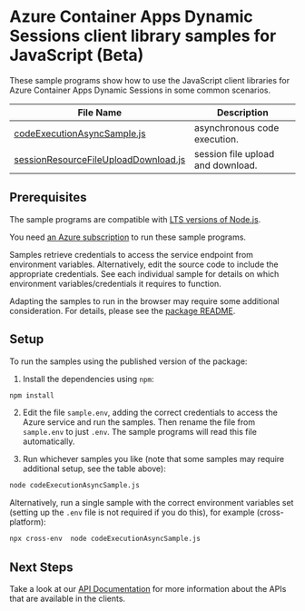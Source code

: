 # Azure Container Apps Dynamic Sessions client library samples for JavaScript (Beta)

These sample programs show how to use the JavaScript client libraries for Azure Container Apps Dynamic Sessions in some common scenarios.

| **File Name**                                                             | **Description**                   |
| ------------------------------------------------------------------------- | --------------------------------- |
| [codeExecutionAsyncSample.js][codeexecutionasyncsample]                   | asynchronous code execution.      |
| [sessionResourceFileUploadDownload.js][sessionresourcefileuploaddownload] | session file upload and download. |

## Prerequisites

The sample programs are compatible with [LTS versions of Node.js](https://github.com/nodejs/release#release-schedule).

You need [an Azure subscription][freesub] to run these sample programs.

Samples retrieve credentials to access the service endpoint from environment variables. Alternatively, edit the source code to include the appropriate credentials. See each individual sample for details on which environment variables/credentials it requires to function.

Adapting the samples to run in the browser may require some additional consideration. For details, please see the [package README][package].

## Setup

To run the samples using the published version of the package:

1. Install the dependencies using `npm`:

```bash
npm install
```

2. Edit the file `sample.env`, adding the correct credentials to access the Azure service and run the samples. Then rename the file from `sample.env` to just `.env`. The sample programs will read this file automatically.

3. Run whichever samples you like (note that some samples may require additional setup, see the table above):

```bash
node codeExecutionAsyncSample.js
```

Alternatively, run a single sample with the correct environment variables set (setting up the `.env` file is not required if you do this), for example (cross-platform):

```bash
npx cross-env  node codeExecutionAsyncSample.js
```

## Next Steps

Take a look at our [API Documentation][apiref] for more information about the APIs that are available in the clients.

[codeexecutionasyncsample]: https://github.com/Azure/azure-sdk-for-js/blob/main/sdk/microsoft.app/microsoft-app-dynamicsessions-rest/samples/v1-beta/javascript/codeExecutionAsyncSample.js
[sessionresourcefileuploaddownload]: https://github.com/Azure/azure-sdk-for-js/blob/main/sdk/microsoft.app/microsoft-app-dynamicsessions-rest/samples/v1-beta/javascript/sessionResourceFileUploadDownload.js
[apiref]: https://github.com/Azure/azure-rest-api-specs/blob/main/specification/app/data-plane/Microsoft.App.DynamicSessions/preview/2024-10-02-preview/DynamicSessions.json
[freesub]: https://azure.microsoft.com/free/
[package]: https://github.com/Azure/azure-sdk-for-js/tree/main/sdk/microsoft.app/microsoft-app-dynamicsessions-rest/README.md

